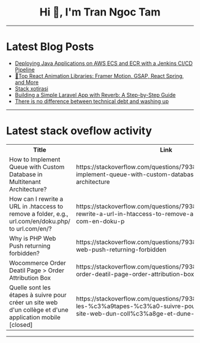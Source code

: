 <h1 align="center">Hi 👋, I'm Tran Ngoc Tam</h1>

---

# Latest Blog Posts 
<!-- BLOG-POST-LIST:START -->
- [Deploying Java Applications on AWS ECS and ECR with a Jenkins CI/CD Pipeline](https://dev.to/bhaktraj/deploying-java-applications-on-aws-ecs-and-ecr-with-a-jenkins-cicd-pipeline-1ji5)
- [🚀Top React Animation Libraries: Framer Motion, GSAP, React Spring, and More](https://dev.to/ciphernutz/top-react-animation-libraries-framer-motion-gsap-react-spring-and-more-4854)
- [Stack xotirasi](https://dev.to/madina1575/stack-xotirasi-3fke)
- [Building a Simple Laravel App with Reverb: A Step-by-Step Guide](https://dev.to/vimuth7/building-a-simple-laravel-app-with-reverb-a-step-by-step-guide-19g5)
- [There is no difference between technical debt and washing up](https://dev.to/guiommary/there-is-no-difference-between-technical-debt-and-washing-up-2l0c)
<!-- BLOG-POST-LIST:END -->

---

# Latest stack oveflow activity
<table>
  <tr><th>Title</th><th>Link</th></tr>
  <!-- STACKOVERFLOW:START --><tr><td>How to Implement Queue with Custom Database in Multitenant Architecture?</td><td>https://stackoverflow.com/questions/79386340/how-to-implement-queue-with-custom-database-in-multitenant-architecture</td></tr><tr><td>How can I rewrite a URL in .htaccess to remove a folder, e.g., url.com/en/doku.php/ to url.com/en/?</td><td>https://stackoverflow.com/questions/79386106/how-can-i-rewrite-a-url-in-htaccess-to-remove-a-folder-e-g-url-com-en-doku-p</td></tr><tr><td>Why is PHP Web Push returning forbidden?</td><td>https://stackoverflow.com/questions/79386090/why-is-php-web-push-returning-forbidden</td></tr><tr><td>Wocommerce Order Deatil Page &gt; Order Attribution Box</td><td>https://stackoverflow.com/questions/79386073/wocommerce-order-deatil-page-order-attribution-box</td></tr><tr><td>Quelle sont les étapes à suivre pour créer un site web d&#39;un collège et d&#39;une application mobile [closed]</td><td>https://stackoverflow.com/questions/79385946/quelle-sont-les-%c3%a9tapes-%c3%a0-suivre-pour-cr%c3%a9er-un-site-web-dun-coll%c3%a8ge-et-dune-app</td></tr><!-- STACKOVERFLOW:END -->
</table>

---


